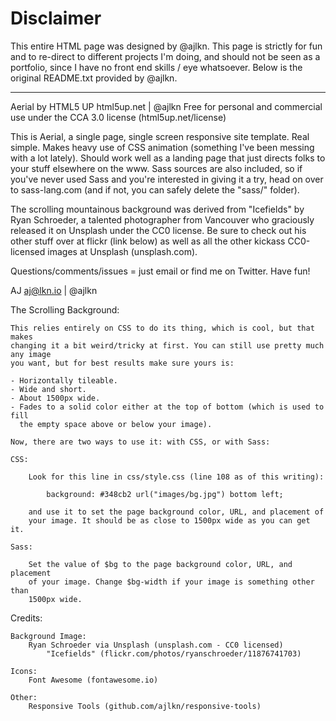 Disclaimer
===
This entire HTML page was designed by @ajlkn. This page is strictly for fun and to re-direct to different projects I'm doing, and should not be seen as a portfolio, since I have no front end skills / eye whatsoever. Below is the original README.txt provided by @ajlkn.

---

Aerial by HTML5 UP
html5up.net | @ajlkn
Free for personal and commercial use under the CCA 3.0 license (html5up.net/license)


This is Aerial, a single page, single screen responsive site template. Real simple.
Makes heavy use of CSS animation (something I've been messing with a lot lately).
Should work well as a landing page that just directs folks to your stuff elsewhere
on the www. Sass sources are also included, so if you've never used Sass and you're
interested in giving it a try, head on over to sass-lang.com (and if not, you can
safely delete the "sass/" folder).

The scrolling mountainous background was derived from "Icefields" by Ryan Schroeder,
a talented photographer from Vancouver who graciously released it on Unsplash under
the CC0 license. Be sure to check out his other stuff over at flickr (link below)
as well as all the other kickass CC0-licensed images at Unsplash (unsplash.com).

Questions/comments/issues = just email or find me on Twitter. Have fun!

AJ
aj@lkn.io | @ajlkn


The Scrolling Background:

	This relies entirely on CSS to do its thing, which is cool, but that makes
	changing it a bit weird/tricky at first. You can still use pretty much any image
	you want, but for best results make sure yours is:

	- Horizontally tileable.
	- Wide and short.
	- About 1500px wide.
	- Fades to a solid color either at the top of bottom (which is used to fill
	  the empty space above or below your image).

	Now, there are two ways to use it: with CSS, or with Sass:

	CSS:

		Look for this line in css/style.css (line 108 as of this writing):

			background: #348cb2 url("images/bg.jpg") bottom left;

		and use it to set the page background color, URL, and placement of
		your image. It should be as close to 1500px wide as you can get it.

	Sass:

		Set the value of $bg to the page background color, URL, and placement
		of your image. Change $bg-width if your image is something other than
		1500px wide.


Credits:

	Background Image:
		Ryan Schroeder via Unsplash (unsplash.com - CC0 licensed)
			"Icefields" (flickr.com/photos/ryanschroeder/11876741703)

	Icons:
		Font Awesome (fontawesome.io)

	Other:
		Responsive Tools (github.com/ajlkn/responsive-tools)
